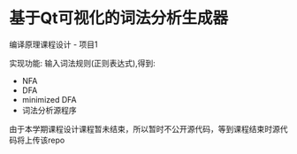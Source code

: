# 基于Qt可视化的词法分析生成器
编译原理课程设计 - 项目1

实现功能:
输入词法规则(正则表达式),得到:
 - NFA
 - DFA
 - minimized DFA
 - 词法分析源程序

由于本学期课程设计课程暂未结束，所以暂时不公开源代码，等到课程结束时源代码将上传该repo

